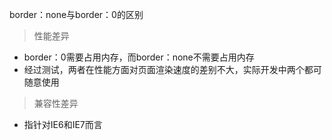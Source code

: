 border：none与border：0的区别
>性能差异
- border：0需要占用内存，而border：none不需要占用内存  
- 经过测试，两者在性能方面对页面渲染速度的差别不大，实际开发中两个都可随意使用

>兼容性差异
- 指针对IE6和IE7而言
